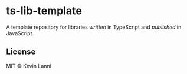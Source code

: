 # ts-lib-template

A template repository for libraries *written* in TypeScript and *published* in JavaScript.

## License

MIT © Kevin Lanni
